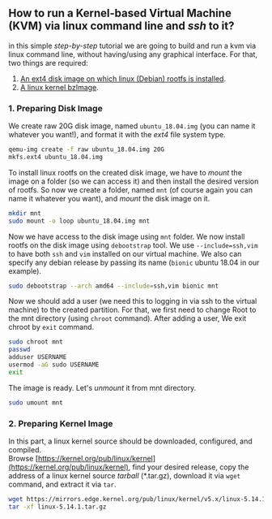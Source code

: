 ## **How to run a Kernel-based Virtual Machine (KVM) via linux command line and _ssh_ to it?** 
in this simple _step-by-step_ tutorial we are going to build and run a kvm via linux command line, without having/using any graphical interface. For that, two things are required:   
1. [An ext4 disk image on which linux (Debian) rootfs is installed](#1-preparing-disk-image).  
2. [A linux kernel bzImage](#2-preparing-kernel-image).  

### **1. Preparing Disk Image**
We create raw 20G disk image, named `ubuntu_18.04.img` (you can name it whatever you want!), and format it with the _ext4_ file system type.
```bash
qemu-img create -f raw ubuntu_18.04.img 20G     
mkfs.ext4 ubuntu_18.04.img                      
```
To install linux rootfs on the created disk image, we have to _mount_ the image on a folder (so we can access it) and then install the desired version of rootfs. So now we create a folder, named `mnt` (of course again you can name it whatever you want), and _mount_ the disk image on it.
```bash
mkdir mnt
sudo mount -o loop ubuntu_18.04.img mnt
```
Now we have access to the disk image using `mnt` folder. We now install rootfs on the disk image using `debootstrap` tool. We use `--include=ssh,vim` to have both `ssh` and `vim` installed on our virtual machine. We also can specify any debian release by passing its name (`bionic` ubuntu 18.04 in our example).
```bash
sudo debootstrap --arch amd64 --include=ssh,vim bionic mnt
```
Now we should add a user (we need this to logging in via ssh to the virtual machine) to the created partition. For that, we first need to change Root to the mnt directory (using `chroot` command). After adding a user, We exit chroot by `exit` command. 
```bash
sudo chroot mnt
passwd
adduser USERNAME
usermod -aG sudo USERNAME
exit
```
The image is ready. Let's _unmount_ it from mnt directory.
```bash
sudo umount mnt
```
### **2. Preparing Kernel Image**
In this part, a linux kernel source should be downloaded, configured, and compiled.  
Browse [https://kernel.org/pub/linux/kernel](https://kernel.org/pub/linux/kernel), find your desired release, copy the address of a linux kernel source _tarball_ (\*.tar.gz), download it via `wget` command, and extract it via `tar`.
```bash
wget https://mirrors.edge.kernel.org/pub/linux/kernel/v5.x/linux-5.14.1.tar.gz
tar -xf linux-5.14.1.tar.gz
```

